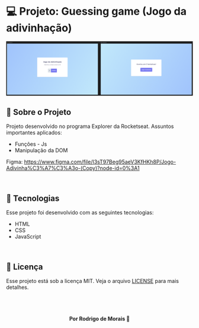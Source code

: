 # 💻 Projeto: Guessing game (Jogo da adivinhação)

<img src="images/guessing-game-print.png">

<br>

## 📌 Sobre o Projeto

Projeto desenvolvido no programa Explorer da Rocketseat.
Assuntos importantes aplicados: 

  * Funções - Js
  * Manipulação da DOM

Figma: https://www.figma.com/file/I3sT97Beg95aeV3KfHKh8P/Jogo-Adivinha%C3%A7%C3%A3o-(Copy)?node-id=0%3A1

<br>

## 📌 Tecnologias 

Esse projeto foi desenvolvido com as seguintes tecnologias:

* HTML
* CSS
* JavaScript

<br>

## 📝 Licença

Esse projeto está sob a licença MIT. Veja o arquivo [LICENSE](LICENSE) para mais detalhes.

<br>
<br>

<h4 align="center">
    Por Rodrigo de Morais 🚀
</h4>